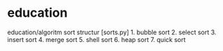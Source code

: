 # education
education/algoritm sort structur 
[sorts.py]
    1. bubble sort
    2. select sort
    3. insert sort
    4. merge sort
    5. shell sort 
    6. heap sort
    7. quick sort
